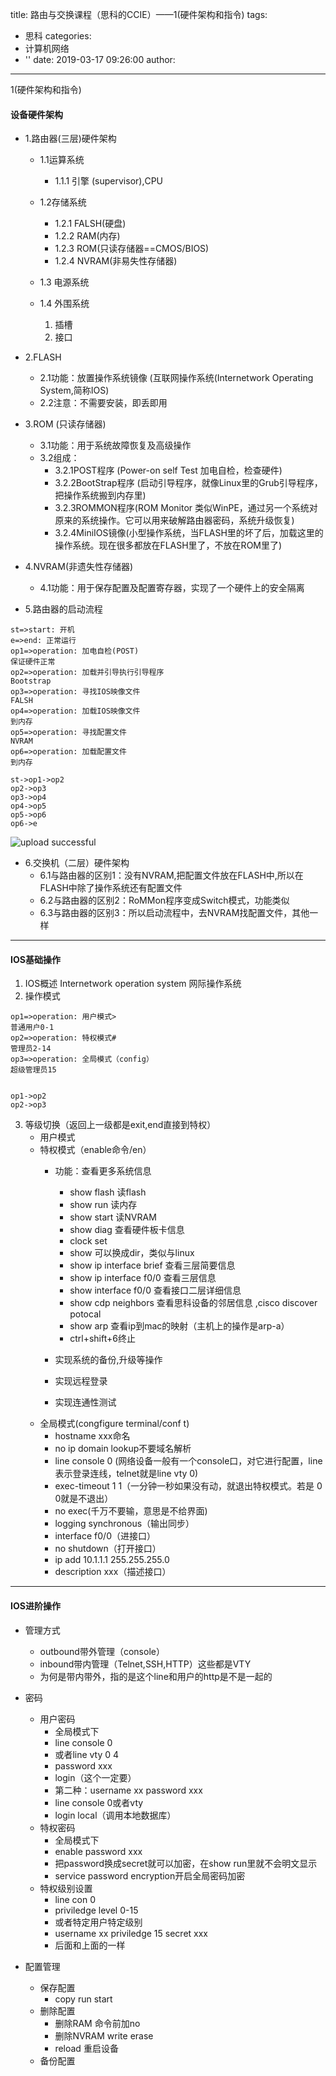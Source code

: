 title: 路由与交换课程（思科的CCIE）——1(硬件架构和指令)
tags:
  - 思科
categories:
  - 计算机网络
  - ''
date: 2019-03-17 09:26:00
author:
---
1(硬件架构和指令)

#### 设备硬件架构
- 1.路由器(三层)硬件架构
    - 1.1运算系统
        - 1.1.1 引擎 \(supervisor\),CPU
    - 1.2存储系统
        - 1.2.1 FALSH\(硬盘\) 
        - 1.2.2 RAM\(内存)
        - 1.2.3 ROM\(只读存储器==CMOS/BIOS\)
        - 1.2.4 NVRAM\(非易失性存储器\)
    - 1.3 电源系统
    - 1.4 外围系统
        1. 插槽
        2. 接口
        
        <!--more-->
- 2.FLASH
    - 2.1功能：放置操作系统镜像 \(互联网操作系统(Internetwork Operating System,简称IOS\)
    - 2.2注意：不需要安装，即丢即用

- 3.ROM \(只读存储器\)
    - 3.1功能：用于系统故障恢复及高级操作
    - 3.2组成：
       - 3.2.1POST程序 \(Power\-on self Test 加电自检，检查硬件\)
       - 3.2.2BootStrap程序 \(启动引导程序，就像Linux里的Grub引导程序，把操作系统搬到内存里\)
       - 3.2.3ROMMON程序\(ROM Monitor 类似WinPE，通过另一个系统对原来的系统操作。它可以用来破解路由器密码，系统升级恢复\)
       - 3.2.4MiniIOS镜像\(小型操作系统，当FLASH里的坏了后，加载这里的操作系统。现在很多都放在FLASH里了，不放在ROM里了\)
    
- 4.NVRAM\(非遗失性存储器\)
    - 4.1功能：用于保存配置及配置寄存器，实现了一个硬件上的安全隔离
 
- 5.路由器的启动流程

```flow
st=>start: 开机
e=>end: 正常运行
op1=>operation: 加电自检(POST)
保证硬件正常
op2=>operation: 加载并引导执行引导程序
Bootstrap
op3=>operation: 寻找IOS映像文件
FALSH
op4=>operation: 加载IOS映像文件
到内存
op5=>operation: 寻找配置文件
NVRAM
op6=>operation: 加载配置文件
到内存

st->op1->op2
op2->op3
op3->op4
op4->op5
op5->op6
op6->e
```

![upload successful](/images/pasted-18.png)
- 6.交换机（二层）硬件架构
    - 6.1与路由器的区别1：没有NVRAM,把配置文件放在FLASH中,所以在FLASH中除了操作系统还有配置文件
    - 6.2与路由器的区别2：RoMMon程序变成Switch模式，功能类似
    - 6.3与路由器的区别3：所以启动流程中，去NVRAM找配置文件，其他一样
---

#### IOS基础操作
1. IOS概述
Internetwork operation system
网际操作系统
2. 操作模式

```flow
op1=>operation: 用户模式>
普通用户0-1
op2=>operation: 特权模式#
管理员2-14
op3=>operation: 全局模式（config）
超级管理员15


op1->op2
op2->op3

```
3. 等级切换（返回上一级都是exit,end直接到特权）
   - 用户模式
   - 特权模式（enable命令/en）
     - 功能：查看更多系统信息 
        + show  flash 读flash
        + show  run 读内存
        + show start 读NVRAM
        + show diag 查看硬件板卡信息
        + clock set 
        + show 可以换成dir，类似与linux
        + show ip interface brief 查看三层简要信息 
        + show ip interface f0/0 查看三层信息
        + show interface f0/0 查看接口二层详细信息
        + show cdp neighbors 查看思科设备的邻居信息 ,cisco discover potocal
        + show arp 查看ip到mac的映射（主机上的操作是arp-a）
        + ctrl+shift+6终止
        
     - 实现系统的备份,升级等操作
     - 实现远程登录
     - 实现连通性测试
   - 全局模式(congfigure terminal/conf t)     
        + hostname xxx命名
        + no ip domain lookup不要域名解析
        + line console 0 (网络设备一般有一个console口，对它进行配置，line表示登录连线，telnet就是line vty 0)
        + exec-timeout 1 1（一分钟一秒如果没有动，就退出特权模式。若是 0 0就是不退出）
        + no exec(千万不要输，意思是不给界面)
        + logging synchronous（输出同步）
        + interface f0/0（进接口）
        + no shutdown（打开接口）
        + ip add 10.1.1.1 255.255.255.0
        + description xxx（描述接口）
---
#### IOS进阶操作

  - 管理方式
     + outbound带外管理（console）
     + inbound带内管理（Telnet,SSH,HTTP）这些都是VTY
     + 为何是带内带外，指的是这个line和用户的http是不是一起的
  - 密码
     + 用户密码
        - 全局模式下
        - line console 0
        - 或者line vty 0 4
        - password xxx
        - login（这个一定要）
        - 第二种：username xx password xxx
        - line console 0或者vty
        - login local（调用本地数据库）
     + 特权密码
       - 全局模式下
       - enable password xxx
       - 把password换成secret就可以加密，在show run里就不会明文显示
       - service password encryption开启全局密码加密
     + 特权级别设置
       - line con 0
       - priviledge level 0-15
       - 或者特定用户特定级别
       - username xx priviledge 15 secret xxx
       - 后面和上面的一样
     
 - 配置管理
    + 保存配置
       - copy run start
    + 删除配置
       - 删除RAM 命令前加no 
       - 删除NVRAM write erase
       - reload 重启设备
    + 备份配置